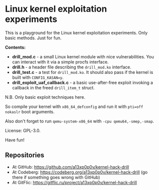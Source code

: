 # Linux kernel exploitation experiments

This is a playground for the Linux kernel exploitation experiments.
Only basic methods. Just for fun.

__Contents:__

  - __drill_mod.c__ - a small Linux kernel module with nice vulnerabilities. You can interact with it via a simple procfs interface.
  - __drill.h__ - a header file describing the `drill_mod.ko` interface.
  - __drill_test.c__ - a test for `drill_mod.ko`. It should also pass if the kernel is built with `CONFIG_KASAN=y`.
  - __drill_exploit_uaf_callback.c__ - a basic use-after-free exploit invoking a callback in the freed `drill_item_t` struct.

N.B. Only basic exploit techniques here.

So compile your kernel with `x86_64_defconfig` and run it with `pti=off nokaslr` boot arguments.

Also don't forget to run `qemu-system-x86_64` with `-cpu qemu64,-smep,-smap`.

License: GPL-3.0.

Have fun!

## Repositories

 - At GitHub: <https://github.com/a13xp0p0v/kernel-hack-drill>
 - At Codeberg: <https://codeberg.org/a13xp0p0v/kernel-hack-drill> (go there if something goes wrong with GitHub)
 - At GitFlic: <https://gitflic.ru/project/a13xp0p0v/kernel-hack-drill>

[1]: https://bugs.chromium.org/p/project-zero/issues/detail?id=1792&desc=2
